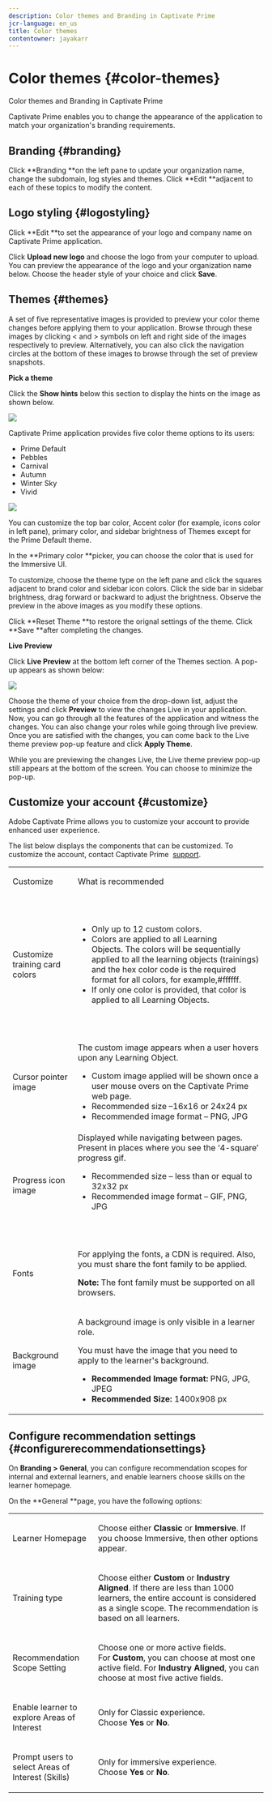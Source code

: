 ```yaml
---
description: Color themes and Branding in Captivate Prime
jcr-language: en_us
title: Color themes
contentowner: jayakarr
---
```



# Color themes {#color-themes}

Color themes and Branding in Captivate Prime

Captivate Prime enables you to change the appearance of the application to match your organization's branding requirements.&nbsp;

## Branding {#branding}

Click **Branding **on the left pane to update your organization name, change the subdomain, log styles and themes. Click **Edit **adjacent to each of these topics to modify the content.&nbsp;

## Logo styling {#logostyling}

Click **Edit **to set the appearance of your logo and company name on Captivate Prime application.&nbsp;

Click **Upload new logo** and choose the logo from your computer to upload. You can preview the appearance of the logo and your organization name below. Choose the header style of your choice and click **Save**.&nbsp;

## Themes {#themes}

A set of five representative images is provided to preview your color theme changes before applying them to your application. Browse through these images by clicking < and > symbols on left and right side of the images respectively to preview. Alternatively, you can also click the navigation circles at the bottom of these images to browse through the set of preview snapshots.

**Pick a theme**

Click the **Show hints**&nbsp;below this section to display the hints on the image as shown below.&nbsp;

![](assets/themes-preview-images.png)

Captivate Prime application provides five color theme options to its users:&nbsp;

* Prime Default
* Pebbles
* Carnival
* Autumn
* Winter Sky
* Vivid

![](assets/prime-customize-theme.png)

You can customize the top bar color, Accent color (for example, icons color in left pane), primary color, and sidebar brightness of Themes except for the Prime Default theme.&nbsp;

In the **Primary color **picker, you can choose the color that is used for the Immersive UI.

To customize, choose the theme type on the left pane and click the squares adjacent to brand color and sidebar icon colors. Click the side bar in sidebar brightness, drag forward or backward to adjust the brightness. Observe the preview in the above images as you modify these options.

Click **Reset Theme **to restore the orignal settings of the theme. Click **Save **after completing the changes.&nbsp;

**Live Preview**

Click **Live Preview** at the bottom left corner of the Themes section. A pop-up appears as shown below:&nbsp;

![](assets/live-theme-preview.png)

Choose the theme of your choice from the drop-down list, adjust the settings and click **Preview** to view the changes Live in your application. Now, you can go through all the features of the application and witness the changes. You can also change your roles while going through live preview. Once you are satisfied with the changes, you can come back to the Live theme preview pop-up feature and click **Apply Theme**.&nbsp;

While you are previewing the changes Live, the Live theme preview pop-up still appears at the bottom of the screen. You can choose to minimize the pop-up.&nbsp;

## Customize your account {#customize}

Adobe Captivate Prime allows you to customize your account to provide enhanced user experience.

The list below displays the components that can be customized. To customize the account, contact Captivate Prime&nbsp; [support](mailto:captivateprimesupport@adobe.com).

<table>
 <tbody>
  <tr>
   <td>
    <p>Customize</p></td>
   <td>
    <p>What is recommended</p></td>
  </tr>
  <tr>
   <td>
    <p>Customize training card colors</p></td>
   <td>
    <p>&nbsp;</p>
    <ul>
     <li>Only up to 12 custom colors.&nbsp;</li>
     <li>Colors are applied to all Learning Objects.&nbsp;The colors will be sequentially applied to all the learning objects (trainings) and the hex color code is the required format for all colors, for example,#ffffff.</li>
     <li>If only one color is provided, that color is applied to all Learning Objects.</li>
    </ul>
    <p>&nbsp;</p></td>
  </tr>
  <tr>
   <td>
    <p>Cursor pointer image</p></td>
   <td>
    <p>The custom image appears when a user hovers upon any Learning Object.&nbsp;</p>
    <ul>
     <li>Custom image applied will be shown once a user mouse overs on the Captivate Prime web page.<br></li>
     <li>Recommended size –16x16 or 24x24 px</li>
     <li>Recommended image format – PNG, JPG</li>
    </ul></td>
  </tr>
  <tr>
   <td>
    <p>Progress icon image</p></td>
   <td>Displayed while navigating between pages. Present in places where you see the ‘4-square’ progress gif. 
    <ul>
     <li>Recommended size – less than or equal to 32x32 px</li>
     <li>Recommended image format – GIF, PNG, JPG</li>
    </ul>
    <p>&nbsp;</p></td>
  </tr>
  <tr>
   <td>
    <p>Fonts</p></td>
   <td>
    <p>For applying the fonts, a CDN is required. Also, you must share the font family to be applied.</p>
    <p><b>Note:</b> The font family must be supported on all browsers.</p></td>
  </tr>
  <tr>
   <td>
    <p>Background image</p></td>
   <td>
    <p>A background image is only visible in a learner role.&nbsp;</p>
    <p>You must have the image that you need to apply to the learner's background.</p>
    <ul>
     <li><b>Recommended Image format:</b> PNG, JPG, JPEG</li>
     <li><b>Recommended Size: </b>1400x908 px</li>
    </ul></td>
  </tr>
 </tbody>
</table>

## Configure recommendation settings {#configurerecommendationsettings}

On&nbsp;**Branding > General**, you can configure recommendation scopes for internal and external learners, and&nbsp;enable learners choose skills on the learner homepage.

On the&nbsp;**General&nbsp;**page, you have the following options:

<table>
 <tbody>
  <tr>
   <td>
    <p>Learner Homepage</p></td>
   <td>
    <p>Choose either&nbsp;<strong>Classic&nbsp;</strong>or&nbsp;<strong>Immersive</strong>. If you choose Immersive, then other options appear.</p></td>
  </tr>
  <tr>
   <td>
    <p>Training type<br></p></td>
   <td>
    <p>Choose either&nbsp;<strong>Custom&nbsp;</strong>or&nbsp;<strong>Industry Aligned</strong>. If there are less than 1000 learners, the entire account is considered as a single scope. The recommendation is based on all learners.<br></p></td>
  </tr>
  <tr>
   <td>
    <p>Recommendation Scope Setting<br></p></td>
   <td>
    <p>Choose one or more active fields. For&nbsp;<strong>Custom</strong>, you can choose at most one active field. For&nbsp;<strong>Industry Aligned</strong>, you can choose at most five active fields.<br></p></td>
  </tr>
  <tr>
   <td>
    <p>Enable learner to explore Areas of Interest</p></td>
   <td>
    <p>Only for Classic experience. Choose&nbsp;<strong>Yes&nbsp;</strong>or&nbsp;<strong>No</strong>.<br></p></td>
  </tr>
  <tr>
   <td>
    <p>Prompt users to select Areas of Interest (Skills)&nbsp;<br></p></td>
   <td>
    <p>Only for immersive experience. Choose&nbsp;<strong>Yes</strong>&nbsp;or&nbsp;<strong>No</strong>.&nbsp;</p></td>
  </tr>
 </tbody>
</table>

